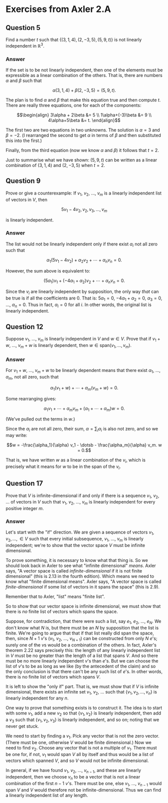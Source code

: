 # Exercises from Axler 2.A

## Question 5

Find a number $t$ such that $`\{(3,1,4), (2,−3,5), (5,9,t)\}`$
is not linearly independent in $\mathbb{R}^3$.

### Answer

If the set is to be not linearly independent, then one of the elements
must be expressible as a linear combination of the others. That is,
there are numbers $\alpha$ and $\beta$ such that

```math
\alpha(3,1,4) + \beta(2,-3,5) = (5, 9, t).
```

The plan is to find $\alpha$ and $\beta$ that make this equation true
and then compute $t$. There are really three equations, one for each
of the components:

```math
\begin{align}
3\alpha + 2\beta &= 5 \\
1\alpha+(-3)\beta &= 9 \\
4\alpha+5\beta &= t.
\end{align}
```

The first two are two equations in two unknowns. The solution is
$\alpha = 3$ and $\beta = -2$. (I rearranged the second to get
$\alpha$ in terms of $\beta$ and then substituted this into the
first.)

Finally, from the third equation (now we know $\alpha$ and $\beta$) it
follows that $t = 2$.

Just to summarise what we have shown: $(5, 9, t)$ can be written as a
linear combination of $(3,1,4)$ and $(2,-3,5)$ when $t=2$.

## Question 9

Prove or give a counterexample: If $v_1$, $v_2$, ..., $v_m$ is a
linearly independent list of vectors in $V$, then

```math
5v_1 − 4v_2, v_2, v_3, \dotsc , v_m
```

is linearly independent.

### Answer

The list would not be linearly independent only if there exist
$\alpha_i$ not all zero such that

```math
\alpha_1 (5v_1 - 4v_2) + \alpha_2 v_2 + \dotsb + \alpha_n v_n = 0.
```

However, the sum above is equivalent to:

```math
(5\alpha_1) v_1 + (- 4\alpha_1 + \alpha_2) v_2 + \dotsb + \alpha_n v_n = 0.
```

Since the $v_i$ are linearly independent by supposition, the only way
_that_ can be true is if all the coefficients are 0. That is:
$5\alpha_1 = 0$, $-4\alpha_1+\alpha_2 = 0$, $\alpha_3 = 0$, ...,
$\alpha_n = 0$. Thus in fact, $\alpha_i = 0$ for all $i$. In other
words, the original list is linearly independent.

## Question 12

Suppose $v_1$, ..., $v_m$ is linearly independent in $V$ and $w
\in V$. Prove that if $v_1 + w$, ..., $v_m + w$ is linearly
dependent, then $w \in \text{span}(v_1, \dotsc, v_m)$.

### Answer

For $v_1 + w$, ..., $v_m + w$ to be linearly dependent means that
there exist $\alpha_1$, ..., $\alpha_m$, not all zero, such that

```math
\alpha_1 (v_1 + w) + \dotsb + \alpha_m(v_m + w) = 0.
```

Some rearranging gives:

```math
\alpha_1 v_1 + \dotsb + \alpha_m v_m + (\alpha_1 + \dotsb + \alpha_m)
w = 0.
```

(We've pulled out the terms in $w$.) 

Since the $\alpha_i$ are not all zero, their sum,
$\alpha=\sum_i\alpha_i$ is also not zero, and so we may write:

```math
w = -\frac{\alpha_1}{\alpha} v_1 - \dotsb - \frac{\alpha_m}{\alpha} v_m.
w = 0.
```

That is, we have written $w$ as a linear combination of the $v_i$,
which is precisely what it means for $w$ to be in the span of the
$v_i$.

## Question 17

Prove that $V$ is infinite-dimensional if and only if there is a
sequence $v_1$, $v_2$, ... of vectors in $V$ such that $v_1$, $v_2$,
..., $v_m$ is linearly independent for every positive integer $m$.

### Answer

Let's start with the "if" direction. We are given a sequence of
vectors $v_1, v_2, \dotsc, \in V$ such that every initial subsequence,
$v_1$, ..., $v_m$ is linearly independent; we're to show that the
vector space $V$ must be infinite dimensional.

To prove something, it is necessary to know what that thing is. So we
should look back in Axler to see what "infinite dimensional"
_means_. Axler says, "A vector space is called _infinite-dimensional_
if it is not finite dimensional" (this is 2.13 in the fourth
edition). Which means we need to know what "finite dimensional
means". Axler says, "A vector space is called _finite-dimensional_ if
some list of vectors in it spans the space" (this is 2.9).

Remember that to Axler, "list" means "finite list".

So to show that our vector space is infinite dimensional, we must show
that there is _no_ finite list of vectors which spans the space.

Suppose, for contradiction, that there were such a list, say $e_1$,
$e_2$, ..., $e_N$. We don't know what $N$ is, but there must be an $N$
by supposition that the list is finite. We're going to argue that that
if that list really did span the space, then, since $N+1$ $v$'s
($v_1$, $v_2$, ..., $v_{N+1}$) can be constructed from only $N$ $e$'s;
surely one of the $v$s would be a combination of the others. In fact,
Axler's theorem 2.22 says precisely this: the length of any linearly
independent list in $V$ must be no greater than the length of a list
that spans $V$. And so there must be no more linearly independent
$v$'s than $e$'s. But we can choose the list of $v$'s to be as long as
we like (by the antecedent of the claim) and so the only conclusion is
that there can't be any such list of $e$'s. In other words, there is
no finite list of vectors which spans $V$.

It is left to show the "only if" part. That is, we must show that if
$V$ is infinite dimensional, there exists an infinite set $v_1$,
$v_2$, ... such that $`\{v_1, v_2, \dots, v_n\}`$ is linearly
independent for any $n$.

One way to prove that something exists is to construct it. The idea is
to start with some $v_1$, add a new $v_2$ so that $`\{v_1, v_2\}`$ is
linearly independent, then add a $v_3$ such that $`\{v_1, v_2, v_3\}`$
is linearly independent, and so on; noting that we never get stuck.

We need to start by finding a $v_1$. Pick any vector that is not the
zero vector. (There must be one, otherwise $V$ would be finite
dimensional.) Now we need to find $v_2$. Choose any vector that is not
a multiple of $v_1$. There must be one for, if not, $v_1$ would span
$V$ all by itself and thus would be a list of vectors which spanned
$V$, and so $V$ would not be infinite dimensional.

In general, if we have found $v_1$, $v_2$, ..., $v_{n-1}$, and these
are linearly independent, then we choose $v_n$ to be a vector that is
not a linear combination of the first $n-1$ $v$'s. There must be one,
else $v_1$, ..., $v_{n-1}$ would span $V$ and $V$ would therefore not
be infinite-dimensional. Thus we can find a linearly independent list
of any length.
